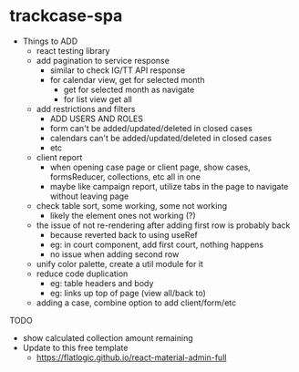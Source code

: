 # trackcase-spa

* Things to ADD
  * react testing library
  * add pagination to service response
    * similar to check IG/TT API response
    * for calendar view, get for selected month
      * get for selected month as navigate
      * for list view get all
  * add restrictions and filters
    * ADD USERS AND ROLES
    * form can't be added/updated/deleted in closed cases
    * calendars can't be added/updated/deleted in closed cases
    * etc
  * client report
    * when opening case page or client page, show cases, formsReducer, collections, etc all in one
    * maybe like campaign report, utilize tabs in the page to navigate without leaving page
  * check table sort, some working, some not working
    * likely the element ones not working (?)
  * the issue of not re-rendering after adding first row is probably back
    * because reverted back to using useRef
    * eg: in court component, add first court, nothing happens
    * no issue when adding second row
  * unify color palette, create a util module for it
  * reduce code duplication
    * eg: table headers and body
    * eg: links up top of page (view all/back to)
  * adding a case, combine option to add client/form/etc


TODO
* show calculated collection amount remaining
* Update to this free template
  * https://flatlogic.github.io/react-material-admin-full
